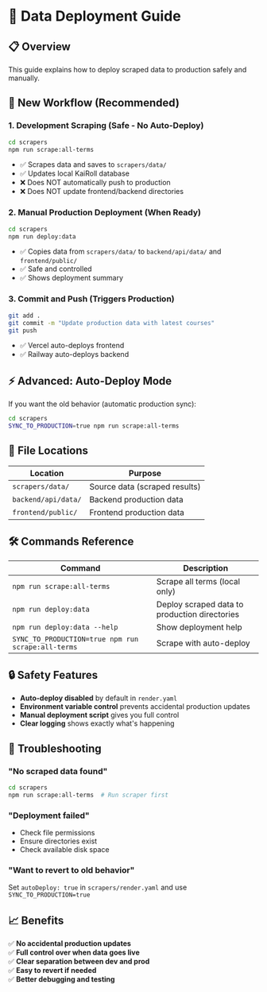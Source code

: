 # 🚀 Data Deployment Guide

## 📋 Overview

This guide explains how to deploy scraped data to production safely and manually.

## 🔧 New Workflow (Recommended)

### 1. **Development Scraping** (Safe - No Auto-Deploy)
```bash
cd scrapers
npm run scrape:all-terms
```
- ✅ Scrapes data and saves to `scrapers/data/`
- ✅ Updates local KaiRoll database
- ❌ Does NOT automatically push to production
- ❌ Does NOT update frontend/backend directories

### 2. **Manual Production Deployment** (When Ready)
```bash
cd scrapers
npm run deploy:data
```
- ✅ Copies data from `scrapers/data/` to `backend/api/data/` and `frontend/public/`
- ✅ Safe and controlled
- ✅ Shows deployment summary

### 3. **Commit and Push** (Triggers Production)
```bash
git add .
git commit -m "Update production data with latest courses"
git push
```
- ✅ Vercel auto-deploys frontend
- ✅ Railway auto-deploys backend

## ⚡ Advanced: Auto-Deploy Mode

If you want the old behavior (automatic production sync):

```bash
cd scrapers
SYNC_TO_PRODUCTION=true npm run scrape:all-terms
```

## 📁 File Locations

| Location | Purpose |
|----------|---------|
| `scrapers/data/` | Source data (scraped results) |
| `backend/api/data/` | Backend production data |
| `frontend/public/` | Frontend production data |

## 🛠️ Commands Reference

| Command | Description |
|---------|-------------|
| `npm run scrape:all-terms` | Scrape all terms (local only) |
| `npm run deploy:data` | Deploy scraped data to production directories |
| `npm run deploy:data --help` | Show deployment help |
| `SYNC_TO_PRODUCTION=true npm run scrape:all-terms` | Scrape with auto-deploy |

## 🔒 Safety Features

- **Auto-deploy disabled** by default in `render.yaml`
- **Environment variable control** prevents accidental production updates
- **Manual deployment script** gives you full control
- **Clear logging** shows exactly what's happening

## 🚨 Troubleshooting

### "No scraped data found"
```bash
cd scrapers
npm run scrape:all-terms  # Run scraper first
```

### "Deployment failed"
- Check file permissions
- Ensure directories exist
- Check available disk space

### "Want to revert to old behavior"
Set `autoDeploy: true` in `scrapers/render.yaml` and use `SYNC_TO_PRODUCTION=true`

## 📈 Benefits

✅ **No accidental production updates**  
✅ **Full control over when data goes live**  
✅ **Clear separation between dev and prod**  
✅ **Easy to revert if needed**  
✅ **Better debugging and testing**
